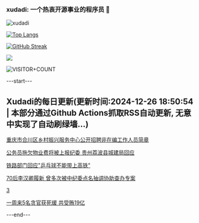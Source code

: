 ### xudadi: 一个热衷开源事业的程序员 👋

![xudadi](https://github-readme-stats-git-masterorgs-github-readme-stats-team.vercel.app/api?username=xudadi)

[![Top Langs](https://github-readme-stats.vercel.app/api/top-langs/?username=xudadi)](https://github.com/anuraghazra/github-readme-stats)

[![GitHub Streak](https://streak-stats.demolab.com?user=xudadi&locale=zh_Hans)](https://git.io/streak-stats)

![](https://raw.githubusercontent.com/xudadi/xudadi/main/assets/github-contribution-grid-snake.svg)

![VISITOR+COUNT](https://komarev.com/ghpvc/?username=xudadi&label=VISITOR+COUNT)


---start---

## Xudadi的每日更新(更新时间:2024-12-26 18:50:54 | 本部分通过Github Actions抓取RSS自动更新, 无意中实现了自动刷绿墙...)

[重庆市合川区乡村振兴服务中心公开招聘非在编工作人员简章](https://www.gongkaoleida.com/article/2245325)

[公务员拖欠物业费将被上报纪委 贵州荔波县城建局回应](https://m.163.com/news/article/JKB5B9GO055690HN.html)

[铁路部门回应"乒乓球不能带上高铁"](https://m.163.com/news/article/JK94Q2T50530JPVV.html)

[70后李汉卿履新 曾多次被中纪委点名抽调协助查办专案](https://m.163.com/news/article/JKB5QRJN0530M570.html)

[3](https://m.163.com/touch/news/sub/domestic)

[一周来5名贪官获死缓 共受贿19亿](https://m.163.com/news/article/JKB4KGSA05129QAF.html)

---end---
